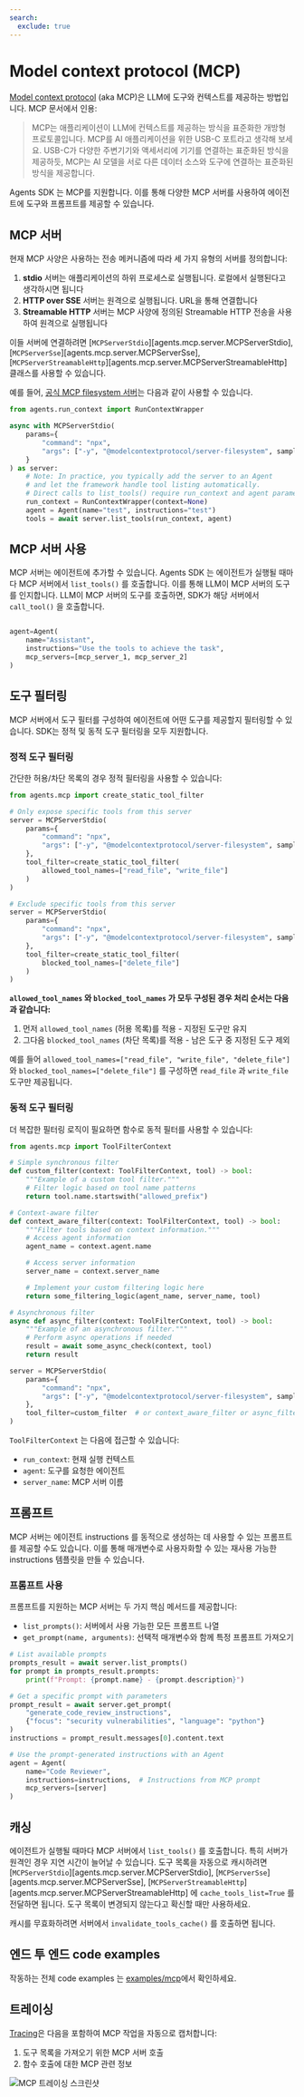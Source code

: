 ```yaml
---
search:
  exclude: true
---
```

# Model context protocol (MCP)

[Model context protocol](https://modelcontextprotocol.io/introduction) (aka MCP)은 LLM에 도구와 컨텍스트를 제공하는 방법입니다. MCP 문서에서 인용:

> MCP는 애플리케이션이 LLM에 컨텍스트를 제공하는 방식을 표준화한 개방형 프로토콜입니다. MCP를 AI 애플리케이션을 위한 USB-C 포트라고 생각해 보세요. USB-C가 다양한 주변기기와 액세서리에 기기를 연결하는 표준화된 방식을 제공하듯, MCP는 AI 모델을 서로 다른 데이터 소스와 도구에 연결하는 표준화된 방식을 제공합니다.

Agents SDK 는 MCP를 지원합니다. 이를 통해 다양한 MCP 서버를 사용하여 에이전트에 도구와 프롬프트를 제공할 수 있습니다.

## MCP 서버

현재 MCP 사양은 사용하는 전송 메커니즘에 따라 세 가지 유형의 서버를 정의합니다:

1. **stdio** 서버는 애플리케이션의 하위 프로세스로 실행됩니다. 로컬에서 실행된다고 생각하시면 됩니다
2. **HTTP over SSE** 서버는 원격으로 실행됩니다. URL을 통해 연결합니다
3. **Streamable HTTP** 서버는 MCP 사양에 정의된 Streamable HTTP 전송을 사용하여 원격으로 실행됩니다

이들 서버에 연결하려면 [`MCPServerStdio`][agents.mcp.server.MCPServerStdio], [`MCPServerSse`][agents.mcp.server.MCPServerSse], [`MCPServerStreamableHttp`][agents.mcp.server.MCPServerStreamableHttp] 클래스를 사용할 수 있습니다.

예를 들어, [공식 MCP filesystem 서버](https://www.npmjs.com/package/@modelcontextprotocol/server-filesystem)는 다음과 같이 사용할 수 있습니다.

```python
from agents.run_context import RunContextWrapper

async with MCPServerStdio(
    params={
        "command": "npx",
        "args": ["-y", "@modelcontextprotocol/server-filesystem", samples_dir],
    }
) as server:
    # Note: In practice, you typically add the server to an Agent
    # and let the framework handle tool listing automatically.
    # Direct calls to list_tools() require run_context and agent parameters.
    run_context = RunContextWrapper(context=None)
    agent = Agent(name="test", instructions="test")
    tools = await server.list_tools(run_context, agent)
```

## MCP 서버 사용

MCP 서버는 에이전트에 추가할 수 있습니다. Agents SDK 는 에이전트가 실행될 때마다 MCP 서버에서 `list_tools()` 를 호출합니다. 이를 통해 LLM이 MCP 서버의 도구를 인지합니다. LLM이 MCP 서버의 도구를 호출하면, SDK가 해당 서버에서 `call_tool()` 을 호출합니다.

```python

agent=Agent(
    name="Assistant",
    instructions="Use the tools to achieve the task",
    mcp_servers=[mcp_server_1, mcp_server_2]
)
```

## 도구 필터링

MCP 서버에서 도구 필터를 구성하여 에이전트에 어떤 도구를 제공할지 필터링할 수 있습니다. SDK는 정적 및 동적 도구 필터링을 모두 지원합니다.

### 정적 도구 필터링

간단한 허용/차단 목록의 경우 정적 필터링을 사용할 수 있습니다:

```python
from agents.mcp import create_static_tool_filter

# Only expose specific tools from this server
server = MCPServerStdio(
    params={
        "command": "npx",
        "args": ["-y", "@modelcontextprotocol/server-filesystem", samples_dir],
    },
    tool_filter=create_static_tool_filter(
        allowed_tool_names=["read_file", "write_file"]
    )
)

# Exclude specific tools from this server
server = MCPServerStdio(
    params={
        "command": "npx", 
        "args": ["-y", "@modelcontextprotocol/server-filesystem", samples_dir],
    },
    tool_filter=create_static_tool_filter(
        blocked_tool_names=["delete_file"]
    )
)

```

**`allowed_tool_names` 와 `blocked_tool_names` 가 모두 구성된 경우 처리 순서는 다음과 같습니다:**
1. 먼저 `allowed_tool_names` (허용 목록)를 적용 - 지정된 도구만 유지
2. 그다음 `blocked_tool_names` (차단 목록)를 적용 - 남은 도구 중 지정된 도구 제외

예를 들어 `allowed_tool_names=["read_file", "write_file", "delete_file"]` 와 `blocked_tool_names=["delete_file"]` 를 구성하면 `read_file` 과 `write_file` 도구만 제공됩니다.

### 동적 도구 필터링

더 복잡한 필터링 로직이 필요하면 함수로 동적 필터를 사용할 수 있습니다:

```python
from agents.mcp import ToolFilterContext

# Simple synchronous filter
def custom_filter(context: ToolFilterContext, tool) -> bool:
    """Example of a custom tool filter."""
    # Filter logic based on tool name patterns
    return tool.name.startswith("allowed_prefix")

# Context-aware filter
def context_aware_filter(context: ToolFilterContext, tool) -> bool:
    """Filter tools based on context information."""
    # Access agent information
    agent_name = context.agent.name

    # Access server information  
    server_name = context.server_name

    # Implement your custom filtering logic here
    return some_filtering_logic(agent_name, server_name, tool)

# Asynchronous filter
async def async_filter(context: ToolFilterContext, tool) -> bool:
    """Example of an asynchronous filter."""
    # Perform async operations if needed
    result = await some_async_check(context, tool)
    return result

server = MCPServerStdio(
    params={
        "command": "npx",
        "args": ["-y", "@modelcontextprotocol/server-filesystem", samples_dir],
    },
    tool_filter=custom_filter  # or context_aware_filter or async_filter
)
```

`ToolFilterContext` 는 다음에 접근할 수 있습니다:
- `run_context`: 현재 실행 컨텍스트
- `agent`: 도구를 요청한 에이전트
- `server_name`: MCP 서버 이름

## 프롬프트

MCP 서버는 에이전트 instructions 를 동적으로 생성하는 데 사용할 수 있는 프롬프트를 제공할 수도 있습니다. 이를 통해 매개변수로 사용자화할 수 있는 재사용 가능한 instructions 템플릿을 만들 수 있습니다.

### 프롬프트 사용

프롬프트를 지원하는 MCP 서버는 두 가지 핵심 메서드를 제공합니다:

- `list_prompts()`: 서버에서 사용 가능한 모든 프롬프트 나열
- `get_prompt(name, arguments)`: 선택적 매개변수와 함께 특정 프롬프트 가져오기

```python
# List available prompts
prompts_result = await server.list_prompts()
for prompt in prompts_result.prompts:
    print(f"Prompt: {prompt.name} - {prompt.description}")

# Get a specific prompt with parameters
prompt_result = await server.get_prompt(
    "generate_code_review_instructions",
    {"focus": "security vulnerabilities", "language": "python"}
)
instructions = prompt_result.messages[0].content.text

# Use the prompt-generated instructions with an Agent
agent = Agent(
    name="Code Reviewer",
    instructions=instructions,  # Instructions from MCP prompt
    mcp_servers=[server]
)
```

## 캐싱

에이전트가 실행될 때마다 MCP 서버에서 `list_tools()` 를 호출합니다. 특히 서버가 원격인 경우 지연 시간이 늘어날 수 있습니다. 도구 목록을 자동으로 캐시하려면 [`MCPServerStdio`][agents.mcp.server.MCPServerStdio], [`MCPServerSse`][agents.mcp.server.MCPServerSse], [`MCPServerStreamableHttp`][agents.mcp.server.MCPServerStreamableHttp] 에 `cache_tools_list=True` 를 전달하면 됩니다. 도구 목록이 변경되지 않는다고 확신할 때만 사용하세요.

캐시를 무효화하려면 서버에서 `invalidate_tools_cache()` 를 호출하면 됩니다.

## 엔드 투 엔드 code examples

작동하는 전체 code examples 는 [examples/mcp](https://github.com/openai/openai-agents-python/tree/main/examples/mcp)에서 확인하세요.

## 트레이싱

[Tracing](./tracing.md)은 다음을 포함하여 MCP 작업을 자동으로 캡처합니다:

1. 도구 목록을 가져오기 위한 MCP 서버 호출
2. 함수 호출에 대한 MCP 관련 정보

![MCP 트레이싱 스크린샷](../assets/images/mcp-tracing.jpg)